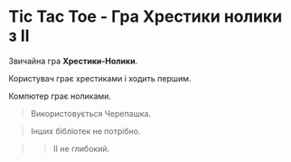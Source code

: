 # Tic Tac Toe - Гра Хрестики нолики з ІІ

Звичайна гра **Хрестики-Нолики**.

Користувач грає хрестиками і ходить першим.

Компютер грає ноликами.

> Використовується Черепашка.

> Інших бібліотек не потрібно.

> > ІІ не глибокий.
